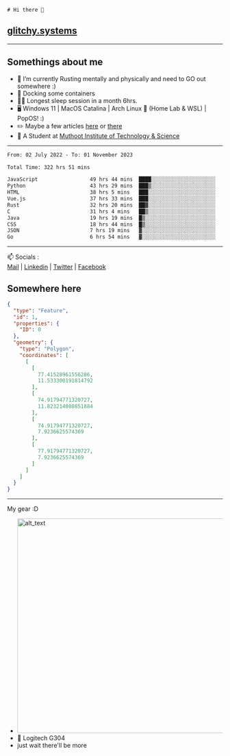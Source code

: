 ```
# Hi there 👋
```
## [glitchy.systems](https://glitchy.systems)
---

## Somethings about me



- 🌱 I’m currently Rusting mentally and physically and need to GO out somewhere :)
- 🐋 Docking some containers
- 😶‍🌫️ Longest sleep session in a month 6hrs.
- 🖥️ Windows 11 | MacOS Catalina | Arch Linux 🦩 (Home Lab & WSL) | PopOS! :)
- ✏️ Maybe a few articles [here](https://medium.com/@advaithnarayanan8) or [there](https://medium.com/@advaithnarayanan8)
- 📑 A Student at [Muthoot Institute of Technology & Science](https://mgmits.ac.in/)



---

<!--START_SECTION:waka-->

```txt
From: 02 July 2022 - To: 01 November 2023

Total Time: 322 hrs 51 mins

JavaScript                 49 hrs 44 mins  ████░░░░░░░░░░░░░░░░░░░░░   15.40 %
Python                     43 hrs 29 mins  ███▒░░░░░░░░░░░░░░░░░░░░░   13.47 %
HTML                       38 hrs 5 mins   ███░░░░░░░░░░░░░░░░░░░░░░   11.80 %
Vue.js                     37 hrs 33 mins  ███░░░░░░░░░░░░░░░░░░░░░░   11.63 %
Rust                       32 hrs 20 mins  ██▓░░░░░░░░░░░░░░░░░░░░░░   10.02 %
C                          31 hrs 4 mins   ██▒░░░░░░░░░░░░░░░░░░░░░░   09.63 %
Java                       19 hrs 19 mins  █▒░░░░░░░░░░░░░░░░░░░░░░░   05.98 %
CSS                        18 hrs 44 mins  █▒░░░░░░░░░░░░░░░░░░░░░░░   05.80 %
JSON                       7 hrs 19 mins   ▓░░░░░░░░░░░░░░░░░░░░░░░░   02.27 %
Go                         6 hrs 54 mins   ▓░░░░░░░░░░░░░░░░░░░░░░░░   02.14 %
```

<!--END_SECTION:waka-->

---

📫 Socials :<br>
[Mail](mailto:advaithnarayanan8@gmail.com) | [Linkedin](https://www.linkedin.com/in/advaith-narayanan-a72152214/) | [Twitter](https://twitter.com/advaithnarayan) | [Facebook](https://screenmessage.com/qinq)

## Somewhere here

```geojson
{
  "type": "Feature",
  "id": 1,
  "properties": {
    "ID": 0
  },
  "geometry": {
    "type": "Polygon",
    "coordinates": [
      [
        [
          77.41528961556286,
          11.533300191814792
        ],
        [
          74.91794771320727,
          11.823214080851884
        ],
        [
          74.91794771320727,
          7.9236625574369
        ],
        [
          77.91794771320727,
          7.9236625574369
        ]
      ]
    ]
  }
}
```


--- 
My gear :D

- [<img alt="alt_text" width="500px" src="https://valid.x86.fr/cache/banner/xv24bv-6.png" />](https://valid.x86.fr/xv24bv)
- 🐁 Logitech G304
- just wait there'll be more

